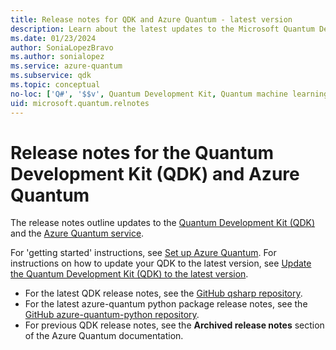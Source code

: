 ```yaml
---
title: Release notes for QDK and Azure Quantum - latest version
description: Learn about the latest updates to the Microsoft Quantum Development Kit (QDK) and Azure Quantum.
ms.date: 01/23/2024
author: SoniaLopezBravo
ms.author: sonialopez
ms.service: azure-quantum
ms.subservice: qdk
ms.topic: conceptual
no-loc: ['Q#', '$$v', Quantum Development Kit, Quantum machine learning, Quantum Intermediate Representation, Basic measurement feedback, target, targets]
uid: microsoft.quantum.relnotes
---
```


# Release notes for the Quantum Development Kit (QDK) and Azure Quantum

The release notes outline updates to the [Quantum Development Kit (QDK)](xref:microsoft.quantum.install-qdk.overview) and the [Azure Quantum service](xref:microsoft.quantum.azure-quantum-overview).

For 'getting started' instructions, see [Set up Azure Quantum](xref:microsoft.quantum.install-qdk.overview). For instructions on how to update your QDK to the latest version, see [Update the Quantum Development Kit (QDK) to the latest version](xref:microsoft.quantum.update-qdk).

- For the latest QDK release notes, see the [GitHub qsharp repository](https://github.com/microsoft/qsharp/releases).
- For the latest azure-quantum python package release notes, see the [GitHub azure-quantum-python repository](https://github.com/microsoft/azure-quantum-python/releases).
- For previous QDK release notes, see the **Archived release notes** section of the Azure Quantum documentation. 


